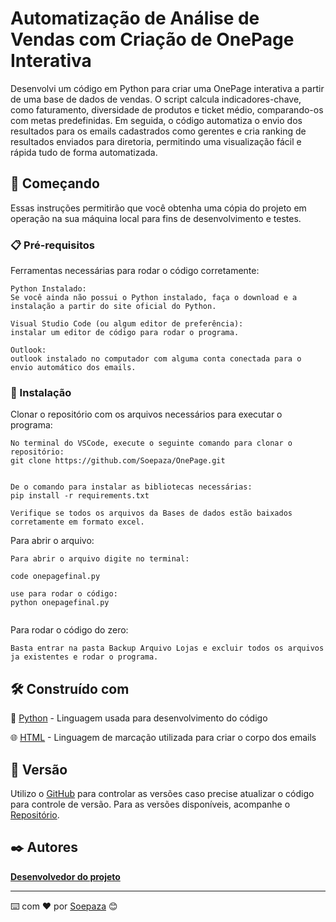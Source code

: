 # Automatização de Análise de Vendas com Criação de OnePage Interativa

Desenvolvi um código em Python para criar uma OnePage interativa a partir de uma base de dados de vendas. O script calcula indicadores-chave, como faturamento, diversidade de produtos e ticket médio, comparando-os com metas predefinidas. Em seguida, o código automatiza o envio dos resultados para os emails cadastrados como gerentes e cria ranking de resultados enviados para diretoria, permitindo uma visualização fácil e rápida tudo de forma automatizada.

## 🚀 Começando
Essas instruções permitirão que você obtenha uma cópia do projeto em operação na sua máquina local para fins de desenvolvimento e testes.

### 📋 Pré-requisitos

Ferramentas necessárias para rodar o código corretamente:

```
Python Instalado:
Se você ainda não possui o Python instalado, faça o download e a instalação a partir do site oficial do Python.

Visual Studio Code (ou algum editor de preferência):
instalar um editor de código para rodar o programa.

Outlook:
outlook instalado no computador com alguma conta conectada para o envio automático dos emails.
```

### 🔧 Instalação
Clonar o repositório com os arquivos necessários para executar o programa:

```
No terminal do VSCode, execute o seguinte comando para clonar o repositório:
git clone https://github.com/Soepaza/OnePage.git


De o comando para instalar as bibliotecas necessárias:
pip install -r requirements.txt

Verifique se todos os arquivos da Bases de dados estão baixados corretamente em formato excel.

```

Para abrir o arquivo:

```
Para abrir o arquivo digite no terminal:

code onepagefinal.py

use para rodar o código:
python onepagefinal.py


```

Para rodar o código do zero:

```
Basta entrar na pasta Backup Arquivo Lojas e excluir todos os arquivos ja existentes e rodar o programa.
```

## 🛠️ Construído com

🐍 [Python](https://www.python.org/) - Linguagem usada para desenvolvimento do código

🌐 [HTML](https://developer.mozilla.org/pt-BR/docs/Web/HTML) - Linguagem de marcação utilizada para criar o corpo dos emails

## 📌 Versão

Utilizo o [GitHub](http://semver.org/) para controlar as versões caso precise atualizar o código para controle de versão. Para as versões disponíveis, acompanhe o [Repositório](https://github.com/Soepaza/OnePage). 

## ✒️ Autores

**[Desenvolvedor do projeto](https://github.com/Soepaza)**

---
⌨️ com ❤️ por [Soepaza](https://github.com/Soepaza) 😊